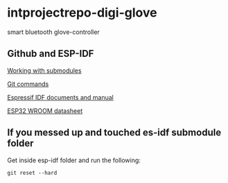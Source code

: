 # intprojectrepo-digi-glove
smart bluetooth glove-controller

## Github and ESP-IDF
[Working with submodules](https://git-scm.com/book/en/v2/Git-Tools-Submodules)

[Git commands](https://education.github.com/git-cheat-sheet-education.pdf)

[Espressif IDF documents and manual](https://docs.espressif.com/projects/esp-idf/en/latest/get-started/)

[ESP32 WROOM datasheet](https://www.espressif.com/sites/default/files/documentation/esp32-wroom-32_datasheet_en.pdf)



## If you messed up and touched es-idf submodule folder
Get inside esp-idf folder and run the following:
```
git reset --hard

```

